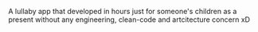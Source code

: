 A lullaby app that developed in hours just for someone's children as a present without any engineering, clean-code and artcitecture concern xD
